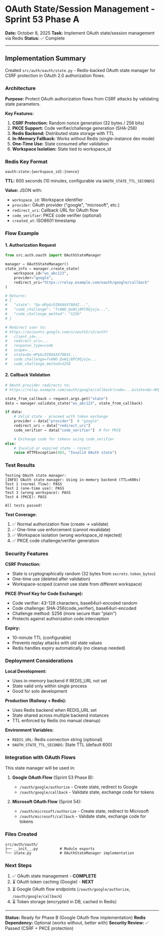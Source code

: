 # OAuth State/Session Management - Sprint 53 Phase A

**Date:** October 8, 2025
**Task:** Implement OAuth state/session management via Redis
**Status:** ✅ Complete

---

## Implementation Summary

Created `src/auth/oauth/state.py` - Redis-backed OAuth state manager for CSRF protection in OAuth 2.0 authorization flows.

### Architecture

**Purpose:** Protect OAuth authorization flows from CSRF attacks by validating state parameters.

**Key Features:**
1. **CSRF Protection:** Random nonce generation (32 bytes / 256 bits)
2. **PKCE Support:** Code verifier/challenge generation (SHA-256)
3. **Redis Backend:** Distributed state storage with TTL
4. **In-Memory Fallback:** Works without Redis (single-instance dev mode)
5. **One-Time Use:** State consumed after validation
6. **Workspace Isolation:** State tied to workspace_id

### Redis Key Format

```
oauth:state:{workspace_id}:{nonce}
```

**TTL:** 600 seconds (10 minutes, configurable via `OAUTH_STATE_TTL_SECONDS`)

**Value:** JSON with:
- `workspace_id`: Workspace identifier
- `provider`: OAuth provider ("google", "microsoft", etc.)
- `redirect_uri`: Callback URL for OAuth flow
- `code_verifier`: PKCE code verifier (optional)
- `created_at`: ISO8601 timestamp

### Flow Example

#### 1. Authorization Request

```python
from src.auth.oauth import OAuthStateManager

manager = OAuthStateManager()
state_info = manager.create_state(
    workspace_id="ws_abc123",
    provider="google",
    redirect_uri="https://relay.example.com/oauth/google/callback"
)

# Returns:
# {
#   "state": "Qo-HPpGcOIBXAXX70D4I...",
#   "code_challenge": "fv6NO_QxW1j8PC9Qjojw...",
#   "code_challenge_method": "S256"
# }

# Redirect user to:
# https://accounts.google.com/o/oauth2/v2/auth?
#   client_id=...
#   redirect_uri=...
#   response_type=code
#   scope=...
#   state=Qo-HPpGcOIBXAXX70D4I...
#   code_challenge=fv6NO_QxW1j8PC9Qjojw...
#   code_challenge_method=S256
```

#### 2. Callback Validation

```python
# OAuth provider redirects to:
# https://relay.example.com/oauth/google/callback?code=...&state=Qo-HPpGcOIBXAXX70D4I...

state_from_callback = request.args.get("state")
data = manager.validate_state("ws_abc123", state_from_callback)

if data:
    # Valid state - proceed with token exchange
    provider = data["provider"]  # "google"
    redirect_uri = data["redirect_uri"]
    code_verifier = data["code_verifier"]  # For PKCE

    # Exchange code for tokens using code_verifier
else:
    # Invalid or expired state - reject
    raise HTTPException(403, "Invalid OAuth state")
```

### Test Results

```
Testing OAuth state manager:
[INFO] OAuth state manager: Using in-memory backend (TTL=600s)
Test 1 (normal flow): PASS
Test 2 (one-time use): PASS
Test 3 (wrong workspace): PASS
Test 4 (PKCE): PASS

All tests passed!
```

**Test Coverage:**
1. ✅ Normal authorization flow (create → validate)
2. ✅ One-time use enforcement (cannot revalidate)
3. ✅ Workspace isolation (wrong workspace_id rejected)
4. ✅ PKCE code challenge/verifier generation

### Security Features

**CSRF Protection:**
- State is cryptographically random (32 bytes from `secrets.token_bytes`)
- One-time use (deleted after validation)
- Workspace-scoped (cannot use state from different workspace)

**PKCE (Proof Key for Code Exchange):**
- Code verifier: 43-128 characters, base64url-encoded random
- Code challenge: SHA-256(code_verifier), base64url-encoded
- Challenge method: S256 (more secure than "plain")
- Protects against authorization code interception

**Expiry:**
- 10-minute TTL (configurable)
- Prevents replay attacks with old state values
- Redis handles expiry automatically (no cleanup needed)

### Deployment Considerations

**Local Development:**
- Uses in-memory backend if REDIS_URL not set
- State valid only within single process
- Good for solo development

**Production (Railway + Redis):**
- Uses Redis backend when REDIS_URL set
- State shared across multiple backend instances
- TTL enforced by Redis (no manual cleanup)

**Environment Variables:**
- `REDIS_URL`: Redis connection string (optional)
- `OAUTH_STATE_TTL_SECONDS`: State TTL (default 600)

### Integration with OAuth Flows

This state manager will be used in:

1. **Google OAuth Flow** (Sprint 53 Phase B):
   - `/oauth/google/authorize` - Create state, redirect to Google
   - `/oauth/google/callback` - Validate state, exchange code for tokens

2. **Microsoft OAuth Flow** (Sprint 54):
   - `/oauth/microsoft/authorize` - Create state, redirect to Microsoft
   - `/oauth/microsoft/callback` - Validate state, exchange code for tokens

### Files Created

```
src/auth/oauth/
├── __init__.py          # Module exports
└── state.py             # OAuthStateManager implementation
```

### Next Steps

1. ✅ OAuth state management - **COMPLETE**
2. ⏳ OAuth token caching (Google) - **NEXT**
3. ⏳ Google OAuth flow endpoints (`/oauth/google/authorize`, `/oauth/google/callback`)
4. ⏳ Token storage (encrypted in DB, cached in Redis)

---

**Status:** Ready for Phase B (Google OAuth flow implementation)
**Redis Dependency:** Optional (works without, better with)
**Security Review:** ✅ Passed (CSRF + PKCE protection)
